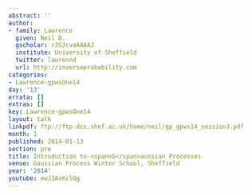 ```yaml
---
abstract: ''
author:
- family: Lawrence
  given: Neil D.
  gscholar: r3SJcvoAAAAJ
  institute: University of Sheffield
  twitter: lawrennd
  url: http://inverseprobability.com
categories:
- Lawrence-gpwsOne14
day: '13'
errata: []
extras: []
key: Lawrence-gpwsOne14
layout: talk
linkpdf: ftp://ftp.dcs.shef.ac.uk/home/neil/gp_gpws14_session3.pdf
month: 1
published: 2014-01-13
section: pre
title: Introduction to <span>G</span>aussian Processes
venue: Gaussian Process Winter School, Sheffield
year: '2014'
youtube: ewJ3AxKclOg
---
```

